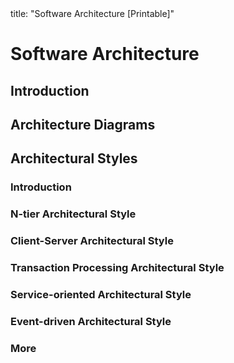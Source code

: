 <frontmatter>
title: "Software Architecture [Printable]"
</frontmatter>

<link rel="stylesheet" href="{{baseUrl}}/css/textbook.css">

<div class="website-content">

<div id="main">

# Software Architecture

## Introduction

<include src="introduction/what/unit-inParent-asPanel-print.md" boilerplate />

## Architecture Diagrams

<include src="architectureDiagrams/reading/unit-inParent-asPanel-print.md" boilerplate />
<include src="architectureDiagrams/drawing/unit-inParent-asPanel-print.md" boilerplate />

## Architectural Styles

### Introduction

<include src="architecturalStyles/introduction/what/unit-inParent-asPanel-print.md" boilerplate />

### N-tier Architectural Style

<include src="architecturalStyles/nTier/what/unit-inParent-asPanel-print.md" boilerplate />

### Client-Server Architectural Style

<include src="architecturalStyles/clientServer/what/unit-inParent-asPanel-print.md" boilerplate />

### Transaction Processing Architectural Style

<include src="architecturalStyles/transactionProcessing/what/unit-inParent-asPanel-print.md" boilerplate />

### Service-oriented Architectural Style

<include src="architecturalStyles/serviceOriented/what/unit-inParent-asPanel-print.md" boilerplate />

### Event-driven Architectural Style

<include src="architecturalStyles/eventDriven/what/unit-inParent-asPanel-print.md" boilerplate />

### More

<include src="architecturalStyles/more/moreStyles/unit-inParent-asPanel-print.md" boilerplate />
<include src="architecturalStyles/more/usingStyles/unit-inParent-asPanel-print.md" boilerplate />

</div>

</div>
